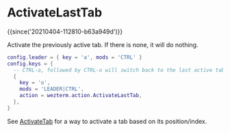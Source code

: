 # ActivateLastTab

{{since('20210404-112810-b63a949d')}}

Activate the previously active tab. If there is none, it will do nothing.

```lua
config.leader = { key = 'a', mods = 'CTRL' }
config.keys = {
  -- CTRL-a, followed by CTRL-o will switch back to the last active tab
  {
    key = 'o',
    mods = 'LEADER|CTRL',
    action = wezterm.action.ActivateLastTab,
  },
}
```

See [ActivateTab](ActivateTab.md) for a way to activate a tab based on its position/index.

